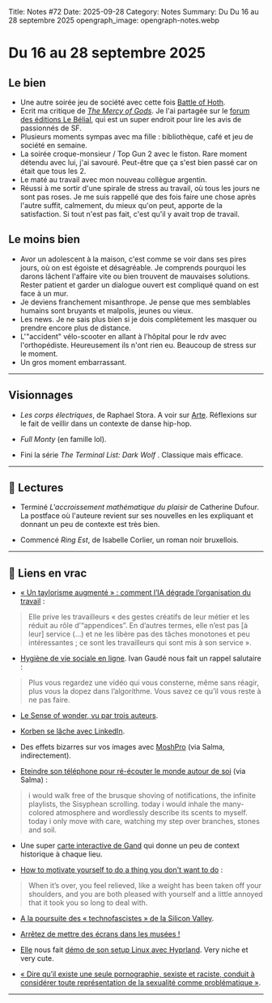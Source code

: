 Title: Notes #72
Date: 2025-09-28
Category: Notes
Summary: Du Du 16 au 28 septembre 2025
opengraph_image: opengraph-notes.webp

# Du 16 au 28 septembre 2025

## Le bien

* Une autre soirée jeu de société avec cette fois [Battle of Hoth](https://boardgamegeek.com/boardgame/444481/star-wars-battle-of-hoth).
* Ecrit ma critique de [_The Mercy of Gods_]({filename}/books/the-mercy-of-gods.md). Je l'ai partagée sur le [forum des éditions Le Bélial](https://forums.belial.fr/), qui est un super endroit pour lire les avis de passionnés de SF.
* Plusieurs moments sympas avec ma fille : bibliothèque, café et jeu de société en semaine.
* La soirée croque-monsieur / Top Gun 2 avec le fiston. Rare moment détendu avec lui, j'ai savouré. Peut-être que ça s'est bien passé car on était que tous les 2.
* Le maté au travail avec mon nouveau collègue argentin.
* Réussi à me sortir d'une spirale de stress au travail, où tous les jours ne sont pas roses. Je me suis rappellé que des fois faire une chose après l'autre suffit, calmement, du mieux qu'on peut, apporte de la satisfaction. Si tout n'est pas fait, c'est qu'il y avait trop de travail.

## Le moins bien

* Avor un adolescent à la maison, c'est comme se voir dans ses pires jours, où on est égoiste et désagréable. Je comprends pourquoi les darons lâchent l'affaire vite ou bien trouvent de mauvaises solutions. Rester patient et garder un dialogue ouvert est compliqué quand on est face à un mur.
* Je deviens franchement misanthrope. Je pense que mes semblables humains sont bruyants et malpolis, jeunes ou vieux.
* Les news. Je ne sais plus bien si je dois complètement les masquer ou prendre encore plus de distance.
* L'"accident" vélo-scooter en allant à l'hôpital pour le rdv avec l'orthopédiste. Heureusement ils n'ont rien eu. Beaucoup de stress sur le moment.
* Un gros moment embarrassant.

---

## Visionnages

* _Les corps électriques_, de Raphael Stora. A voir sur [Arte](https://www.arte.tv/fr/videos/119469-000-A/les-corps-electriques/). Réflexions sur le fait de veillir dans un contexte de danse hip-hop.

* _Full Monty_ (en famille lol).

* Fini la série _The Terminal List: Dark Wolf_ . Classique mais efficace.

---

## 📖 Lectures

* Terminé _L'accroissement mathématique du plaisir_ de Catherine Dufour. La postface où l'auteure revient sur ses nouvelles en les expliquant et donnant un peu de contexte est très bien.

* Commencé _Ring Est_, de Isabelle Corlier, un roman noir bruxellois.

---

## 🔗 Liens en vrac

* [« Un taylorisme augmenté » : comment l’IA dégrade l’organisation du travail](https://www.lemonde.fr/emploi/article/2025/09/18/un-taylorisme-augmente-comment-l-ia-degrade-l-organisation-du-travail_6641658_1698637.html) :

> Elle prive les travailleurs « des gestes créatifs de leur métier et les réduit au rôle d’“appendices”. En d’autres termes, elle n’est pas [à leur] service (…) et ne les libère pas des tâches monotones et peu intéressantes ; ce sont les travailleurs qui sont mis à son service ».

* [Hygiène de vie sociale en ligne](https://lepavenumerique.substack.com/p/hygiene-de-vie-sociale-en-ligne). Ivan Gaudé nous fait un rappel salutaire :

> Plus vous regardez une vidéo qui vous consterne, même sans réagir, plus vous la dopez dans l’algorithme. Vous savez ce qu’il vous reste à ne pas faire.

* [Le Sense of wonder, vu par trois auteurs](https://inventer-lavenir.ghost.io/modalites-du-sense-of-wonder-4/).

* [Korben se lâche avec LinkedIn](https://korben.info/linkedin-privacy-parametres-parodie-thought-leader.html).

* Des effets bizarres sur vos images avec [MoshPro](https://moshpro.app/lite/) (via Salma, indirectement).

* [Eteindre son téléphone pour ré-écouter le monde autour de soi](https://stillness.digital/posts/2025-09-02/) (via Salma) :

> i would walk free of the brusque shoving of notifications, the infinite playlists, the Sisyphean scrolling. today i would inhale the many-colored atmosphere and wordlessly describe its scents to myself. today i only move with care, watching my step over branches, stones and soil.

* Une super [carte interactive de Gand](https://kaart.gentgemapt.be/) qui donne un peu de context historique à chaque lieu.

* [How to motivate yourself to do a thing you don't want to do](https://ashleyjanssen.com/how-to-motivate-yourself-to-do-a-thing-you-dont-want-to-do/) :

> When it’s over, you feel relieved, like a weight has been taken off your shoulders, and you are both pleased with yourself and a little annoyed that it took you so long to deal with.

* [A la poursuite des « technofascistes » de la Silicon Valley](https://www.lemonde.fr/idees/article/2025/09/23/a-la-poursuite-des-technofascistes-de-la-silicon-valley_6642549_3232.html).

* [Arrêtez de mettre des écrans dans les musées !](https://sethpurcell.com/writing/screens-in-museums/)

* [Elle](https://ellesho.me/page/) nous fait [démo de son setup Linux avec Hyprland](https://bsky.app/profile/elle.email/post/3lzpd3vrpvk2c). Very niche et very cute.

* [« Dire qu’il existe une seule pornographie, sexiste et raciste, conduit à considérer toute représentation de la sexualité comme problématique »](https://www.lemonde.fr/idees/article/2025/09/24/dire-qu-il-existe-une-seule-pornographie-sexiste-et-raciste-conduit-a-considerer-toute-representation-de-la-sexualite-comme-problematique_6642698_3232.html).

---
